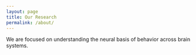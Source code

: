 ```yaml
---
layout: page
title: Our Research
permalink: /about/
---
```


We are focused on understanding the neural basis of behavior across brain systems. 
